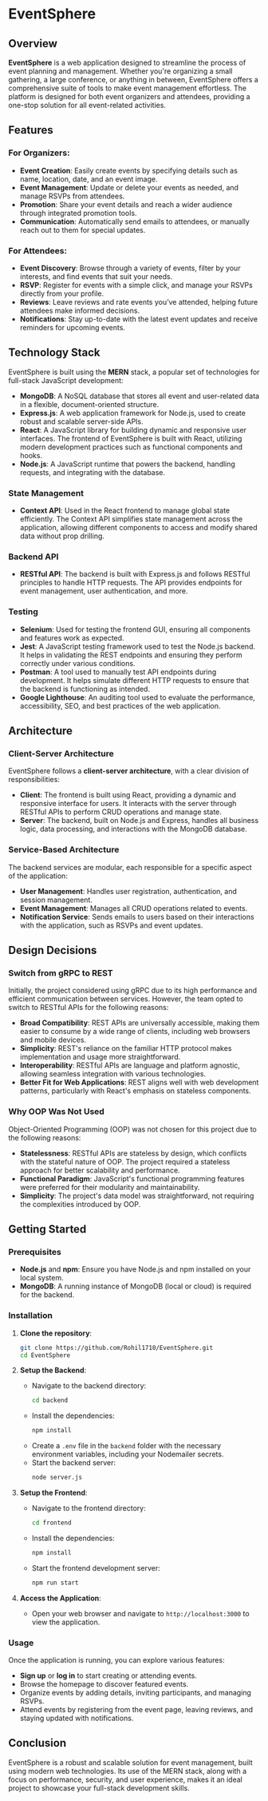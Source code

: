 # EventSphere

## Overview

**EventSphere** is a web application designed to streamline the process of event planning and management. Whether you're organizing a small gathering, a large conference, or anything in between, EventSphere offers a comprehensive suite of tools to make event management effortless. The platform is designed for both event organizers and attendees, providing a one-stop solution for all event-related activities.

## Features

### For Organizers:
- **Event Creation**: Easily create events by specifying details such as name, location, date, and an event image.
- **Event Management**: Update or delete your events as needed, and manage RSVPs from attendees.
- **Promotion**: Share your event details and reach a wider audience through integrated promotion tools.
- **Communication**: Automatically send emails to attendees, or manually reach out to them for special updates.

### For Attendees:
- **Event Discovery**: Browse through a variety of events, filter by your interests, and find events that suit your needs.
- **RSVP**: Register for events with a simple click, and manage your RSVPs directly from your profile.
- **Reviews**: Leave reviews and rate events you’ve attended, helping future attendees make informed decisions.
- **Notifications**: Stay up-to-date with the latest event updates and receive reminders for upcoming events.

## Technology Stack

EventSphere is built using the **MERN** stack, a popular set of technologies for full-stack JavaScript development:

- **MongoDB**: A NoSQL database that stores all event and user-related data in a flexible, document-oriented structure.
- **Express.js**: A web application framework for Node.js, used to create robust and scalable server-side APIs.
- **React**: A JavaScript library for building dynamic and responsive user interfaces. The frontend of EventSphere is built with React, utilizing modern development practices such as functional components and hooks.
- **Node.js**: A JavaScript runtime that powers the backend, handling requests, and integrating with the database.

### State Management
- **Context API**: Used in the React frontend to manage global state efficiently. The Context API simplifies state management across the application, allowing different components to access and modify shared data without prop drilling.

### Backend API
- **RESTful API**: The backend is built with Express.js and follows RESTful principles to handle HTTP requests. The API provides endpoints for event management, user authentication, and more.

### Testing
- **Selenium**: Used for testing the frontend GUI, ensuring all components and features work as expected.
- **Jest**: A JavaScript testing framework used to test the Node.js backend. It helps in validating the REST endpoints and ensuring they perform correctly under various conditions.
- **Postman**: A tool used to manually test API endpoints during development. It helps simulate different HTTP requests to ensure that the backend is functioning as intended.
- **Google Lighthouse**: An auditing tool used to evaluate the performance, accessibility, SEO, and best practices of the web application.

## Architecture

### Client-Server Architecture
EventSphere follows a **client-server architecture**, with a clear division of responsibilities:

- **Client**: The frontend is built using React, providing a dynamic and responsive interface for users. It interacts with the server through RESTful APIs to perform CRUD operations and manage state.
- **Server**: The backend, built on Node.js and Express, handles all business logic, data processing, and interactions with the MongoDB database.

### Service-Based Architecture
The backend services are modular, each responsible for a specific aspect of the application:

- **User Management**: Handles user registration, authentication, and session management.
- **Event Management**: Manages all CRUD operations related to events.
- **Notification Service**: Sends emails to users based on their interactions with the application, such as RSVPs and event updates.

## Design Decisions

### Switch from gRPC to REST
Initially, the project considered using gRPC due to its high performance and efficient communication between services. However, the team opted to switch to RESTful APIs for the following reasons:

- **Broad Compatibility**: REST APIs are universally accessible, making them easier to consume by a wide range of clients, including web browsers and mobile devices.
- **Simplicity**: REST's reliance on the familiar HTTP protocol makes implementation and usage more straightforward.
- **Interoperability**: RESTful APIs are language and platform agnostic, allowing seamless integration with various technologies.
- **Better Fit for Web Applications**: REST aligns well with web development patterns, particularly with React's emphasis on stateless components.

### Why OOP Was Not Used
Object-Oriented Programming (OOP) was not chosen for this project due to the following reasons:

- **Statelessness**: RESTful APIs are stateless by design, which conflicts with the stateful nature of OOP. The project required a stateless approach for better scalability and performance.
- **Functional Paradigm**: JavaScript's functional programming features were preferred for their modularity and maintainability.
- **Simplicity**: The project's data model was straightforward, not requiring the complexities introduced by OOP.

## Getting Started

### Prerequisites
- **Node.js** and **npm**: Ensure you have Node.js and npm installed on your local system.
- **MongoDB**: A running instance of MongoDB (local or cloud) is required for the backend.

### Installation

1. **Clone the repository**:
   ```bash
   git clone https://github.com/Rohil1710/EventSphere.git
   cd EventSphere
   ```

2. **Setup the Backend**:
   - Navigate to the backend directory:
     ```bash
     cd backend
     ```
   - Install the dependencies:
     ```bash
     npm install
     ```
   - Create a `.env` file in the `backend` folder with the necessary environment variables, including your Nodemailer secrets.
   - Start the backend server:
     ```bash
     node server.js
     ```

3. **Setup the Frontend**:
   - Navigate to the frontend directory:
     ```bash
     cd frontend
     ```
   - Install the dependencies:
     ```bash
     npm install
     ```
   - Start the frontend development server:
     ```bash
     npm run start
     ```

4. **Access the Application**:
   - Open your web browser and navigate to `http://localhost:3000` to view the application.

### Usage
Once the application is running, you can explore various features:

- **Sign up** or **log in** to start creating or attending events.
- Browse the homepage to discover featured events.
- Organize events by adding details, inviting participants, and managing RSVPs.
- Attend events by registering from the event page, leaving reviews, and staying updated with notifications.

## Conclusion
EventSphere is a robust and scalable solution for event management, built using modern web technologies. Its use of the MERN stack, along with a focus on performance, security, and user experience, makes it an ideal project to showcase your full-stack development skills.





